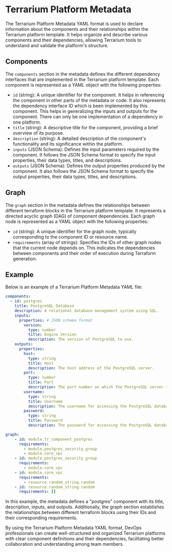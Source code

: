 # Terrarium Platform Metadata

The Terrarium Platform Metadata YAML format is used to declare information about the components and their relationships within the Terrarium platform template. It helps organize and describe various components and their dependencies, allowing Terrarium tools to understand and validate the platform's structure.

## Components

The `components` section in the metadata defines the different dependency interfaces that are implemented in the Terrarium platform template. Each component is represented as a YAML object with the following properties:

- `id` (string): A unique identifier for the component. It helps in referencing the component in other parts of the metadata or code. It also represents the dependency interface ID which is been implemented by this component. This helps in generalizing the inputs and outputs for the component. There can only be one implementation of a dependency in one platform.
- `title` (string): A descriptive title for the component, providing a brief overview of its purpose.
- `description` (string): A detailed description of the component's functionality and its significance within the platform.
- `inputs` (JSON Schema): Defines the input parameters required by the component. It follows the JSON Schema format to specify the input properties, their data types, titles, and descriptions.
- `outputs` (JSON Schema): Defines the output properties produced by the component. It also follows the JSON Schema format to specify the output properties, their data types, titles, and descriptions.

## Graph

The `graph` section in the metadata defines the relationships between different terraform blocks in the Terrarium platform template. It represents a directed acyclic graph (DAG) of component dependencies. Each graph node is represented as a YAML object with the following properties:

- `id` (string): A unique identifier for the graph node, typically corresponding to the component ID or resource name.
- `requirements` (array of strings): Specifies the IDs of other graph nodes that the current node depends on. This indicates the dependencies between components and their order of execution during Terraform generation.

## Example

Below is an example of a Terrarium Platform Metadata YAML file:

```yaml
components:
  - id: postgres
    title: PostgreSQL Database
    description: A relational database management system using SQL.
    inputs:
      properties: # JSON schema format
        version:
          type: number
          title: Engine Version
          description: The version of PostgreSQL to use.
    outputs:
      properties:
        host:
          type: string
          title: Host
          description: The host address of the PostgreSQL server.
        port:
          type: number
          title: Port
          description: The port number on which the PostgreSQL server is listening.
        username:
          type: string
          title: Username
          description: The username for accessing the PostgreSQL database.
        password:
          type: string
          title: Password
          description: The password for accessing the PostgreSQL database.

graph:
    - id: module.tr_component_postgres
      requirements:
        - module.postgres_security_group
        - module.core_vpc
    - id: module.postgres_security_group
      requirements:
        - module.core_vpc
    - id: module.core_vpc
      requirements:
        - resource.random_string.random
    - id: resource.random_string.random
      requirements: []
```

In this example, the metadata defines a "postgres" component with its title, description, inputs, and outputs. Additionally, the graph section establishes the relationships between different terraform blocks using their IDs and their corresponding requirements.

By using the Terrarium Platform Metadata YAML format, DevOps professionals can create well-structured and organized Terrarium platforms with clear component definitions and their dependencies, facilitating better collaboration and understanding among team members.
